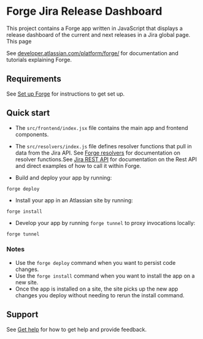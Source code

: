 # Forge Jira Release Dashboard

This project contains a Forge app written in JavaScript that displays a release dashboard of the current and next releases in a Jira global page. This page 

See [developer.atlassian.com/platform/forge/](https://developer.atlassian.com/platform/forge) for documentation and tutorials explaining Forge.

## Requirements

See [Set up Forge](https://developer.atlassian.com/platform/forge/set-up-forge/) for instructions to get set up.

## Quick start

- The `src/frontend/index.jsx` file contains the main app and frontend components.

- The `src/resolvers/index.js` file defines resolver functions that pull in data from the Jira API. See [Forge resolvers](https://developer.atlassian.com/platform/forge/runtime-reference/custom-ui-resolver/) for documentation on resolver functions.See [Jira REST API](https://developer.atlassian.com/cloud/jira/platform/rest/v3/intro/#about) for documentation on the Rest API and direct examples of how to call it within Forge.

- Build and deploy your app by running:
```
forge deploy
```

- Install your app in an Atlassian site by running:
```
forge install
```

- Develop your app by running `forge tunnel` to proxy invocations locally:
```
forge tunnel
```

### Notes
- Use the `forge deploy` command when you want to persist code changes.
- Use the `forge install` command when you want to install the app on a new site.
- Once the app is installed on a site, the site picks up the new app changes you deploy without needing to rerun the install command.

## Support

See [Get help](https://developer.atlassian.com/platform/forge/get-help/) for how to get help and provide feedback.
